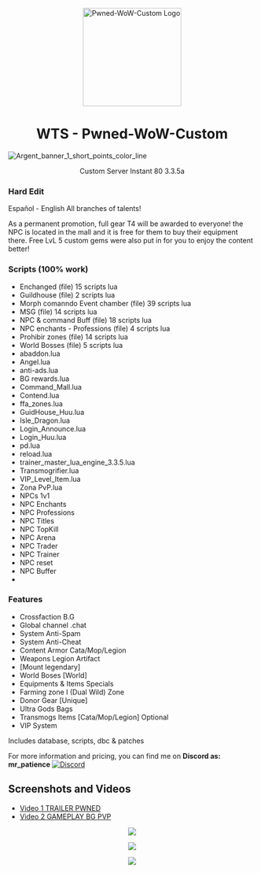 <p align="center">
  <img src="https://github.com/jedagutavito/WIP-Pwned-WoW-Custom/assets/73094194/c9bd74ee-4343-4250-8731-b5b5afec8fb6" width="200" alt="Pwned-WoW-Custom Logo">
</p>

<h1 align="center">WTS - Pwned-WoW-Custom</h1>

![Argent_banner_1_short_points_color_line](https://github.com/jedagutavito/WIP-Sorath-Custom-Server/assets/73094194/90a0318f-51d1-47e4-b477-e73aace70858)

<p align="center"> Custom Server Instant 80 3.3.5a

### Hard Edit

Español - English All branches of talents!

As a permanent promotion, full gear T4 will be awarded to everyone! the NPC is located in the mall and it is free for them to buy their equipment there. Free LvL 5 custom gems were also put in for you to enjoy the content better!

### Scripts (100% work)
- Enchanged (file) 15 scripts lua
- Guildhouse (file) 2 scripts lua
- Morph comanndo Event chamber (file) 39 scripts lua
- MSG (file) 14 scripts lua
- NPC & command Buff (file) 18 scripts lua
- NPC enchants - Professions (file) 4 scripts lua
- Prohibir zones (file) 14 scripts lua
- World Bosses (file) 5 scripts lua
- abaddon.lua
- Angel.lua
- anti-ads.lua
- BG rewards.lua
- Command_Mall.lua
- Contend.lua
- ffa_zones.lua
- GuidHouse_Huu.lua
- Isle_Dragon.lua
- Login_Announce.lua
- Login_Huu.lua
- pd.lua
- reload.lua
- trainer_master_lua_engine_3.3.5.lua
- Transmogrifier.lua
- VIP_Level_Item.lua
- Zona PvP.lua
- NPCs 1v1
- NPC Enchants
- NPC Professions
- NPC Titles
- NPC TopKill
- NPC Arena
- NPC Trader
- NPC Trainer
- NPC reset
- NPC Buffer
-   
### Features

- Crossfaction B.G
- Global channel .chat
- System Anti-Spam
- System Anti-Cheat
- Content Armor Cata/Mop/Legion
- Weapons Legion Artifact
- [Mount legendary]
- World Boses [World]
- Equipments & Items Specials
- Farming zone I (Dual Wild) Zone
- Donor Gear [Unique]
- Ultra Gods Bags
- Transmogs Items [Cata/Mop/Legion] Optional
- VIP System

Includes database, scripts, dbc & patches

For more information and pricing, you can find me on **Discord as: mr_patience**
[![Discord](https://img.shields.io/badge/Discord-mr__patience%236969-%237289DA?logo=discord&logoColor=white)](https://discord.com/users/mr_patience)

## Screenshots and Videos

- [Video 1 TRAILER PWNED](https://www.youtube.com/watch?v=nTROGSZZWV8)
- [Video 2 GAMEPLAY BG PVP](https://www.youtube.com/watch?v=SGkffpKa-wo)

<p align="center">
  <img src="https://github.com/jedagutavito/WIP-Pwned-WoW-Custom/assets/73094194/46ca8cd8-e16e-4f85-96c0-2f5767b98652">
</p>

<p align="center">
  <img src="https://github.com/jedagutavito/WIP-Pwned-WoW-Custom/assets/73094194/86fa4210-5f02-4735-9cdc-88f95af92c76">
</p>

<p align="center">
  <img src="https://github.com/jedagutavito/WIP-Pwned-WoW-Custom/assets/73094194/6ad8cc88-8620-4a09-a743-997aa93d7ab0">
</p>
